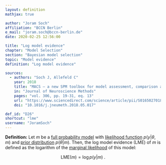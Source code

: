 ```yaml
---
layout: definition
mathjax: true

author: "Joram Soch"
affiliation: "BCCN Berlin"
e_mail: "joram.soch@bccn-berlin.de"
date: 2020-02-25 12:56:00

title: "Log model evidence"
chapter: "Model Selection"
section: "Bayesian model selection"
topic: "Model evidence"
definition: "Log model evidence"

sources:
  - authors: "Soch J, Allefeld C"
    year: 2018
    title: "MACS – a new SPM toolbox for model assessment, comparison and selection"
    in: "Journal of Neuroscience Methods"
    pages: "vol. 306, pp. 19-31, eq. 13"
    url: "https://www.sciencedirect.com/science/article/pii/S0165027018301468"
    doi: "10.1016/j.jneumeth.2018.05.017"

def_id: "D26"
shortcut: "lme"
username: "JoramSoch"
---
```



**Definition:** Let $m$ be a [full probability model](/D/fpm) with [likelihood function](/D/lf) $p(y \vert \theta, m)$ and [prior distribution](/D/prior) $p(\theta \vert m)$. Then, the log model evidence (LME) of $m$ is defined as the logarithm of the [marginal likelihood](/D/ml) of this model:

$$ \label{eq:LME}
\mathrm{LME}(m) = \log p(y|m) \; .
$$